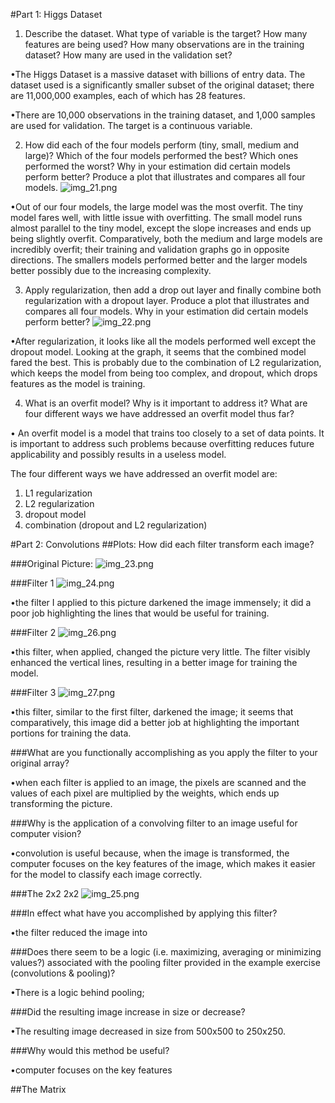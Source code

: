 #Part 1: Higgs Dataset

1) Describe the dataset. What type of variable is the target? How many features are being used? How many observations are in the training dataset? How many are used in the validation set? 
   
•The Higgs Dataset is a massive dataset with billions of entry data. The dataset used is a significantly smaller subset of the original dataset; there are 11,000,000 examples, each of which has 28  features.

•There are 10,000 observations in the training dataset, and 1,000 samples are used for validation. The target is a continuous variable. 

2) How did each of the four models perform (tiny, small, medium and large)? Which of the four models performed the best? Which ones performed the worst? Why in your estimation did certain models perform better? Produce a plot that illustrates and compares all four models.
![img_21.png](img_21.png)

•Out of our four models, the large model was the most overfit. The tiny model fares well, with little issue with overfitting. The small model runs almost parallel to the tiny model, except the slope increases and ends up being slightly overfit. Comparatively, both the medium and large models are incredibly overfit; their training and validation graphs go in opposite directions. The smallers models performed better and the larger models better possibly due to the increasing complexity.


3) Apply regularization, then add a drop out layer and finally combine both regularization with a dropout layer. Produce a plot that illustrates and compares all four models. Why in your estimation did certain models perform better?
![img_22.png](img_22.png)

•After regularization, it looks like all the models performed well except the dropout model. Looking at the graph, it seems that the combined model fared the best. This is probably due to the combination of L2 regularization, which keeps the model from being too complex, and dropout, which drops features as the model is training.  

4) What is an overfit model? Why is it important to address it? What are four different ways we have addressed an overfit model thus far?

• An overfit model is a model that trains too closely to a set of data points. It is important to address such problems because overfitting reduces future applicability and possibly results in a useless model. 


The four different ways we have addressed an overfit model are:
1) L1 regularization
2) L2 regularization
3) dropout model
4) combination (dropout and L2 regularization)

#Part  2: Convolutions
##Plots:
How did each filter transform each image?

###Original Picture:
![img_23.png](img_23.png)


###Filter 1
![img_24.png](img_24.png)

•the filter I applied to this picture darkened the image immensely; it did a poor job highlighting the lines that would be useful for training. 



###Filter 2
![img_26.png](img_26.png)

•this filter, when applied, changed the picture very little. The filter visibly enhanced the vertical lines, resulting in a better image for training the model.

###Filter 3
![img_27.png](img_27.png)


•this filter, similar to the first filter, darkened the image; it seems that comparatively, this image did a better job at highlighting the important portions for training the data.





###What are you functionally accomplishing as you apply the filter to your original array?

•when each filter is applied to an image, the pixels are scanned and the values of each pixel are multiplied by the weights, which ends up transforming the picture.

###Why is the application of a convolving filter to an image useful for computer vision?

•convolution is useful because, when the image is transformed, the computer focuses on the key features of the image, which makes it easier for the model to classify each image correctly.

###The  2x2
2x2
![img_25.png](img_25.png)


###In effect what have you accomplished by applying this filter?

•the filter reduced the image into 

###Does there seem to be a logic (i.e. maximizing, averaging or minimizing values?) associated with the pooling filter provided in the example exercise (convolutions & pooling)?

•There is a logic behind pooling;

###Did the resulting image increase in size or decrease?

•The resulting image decreased in size from 500x500 to 250x250.

###Why would this method be useful?

•computer focuses on the key features

##The Matrix
